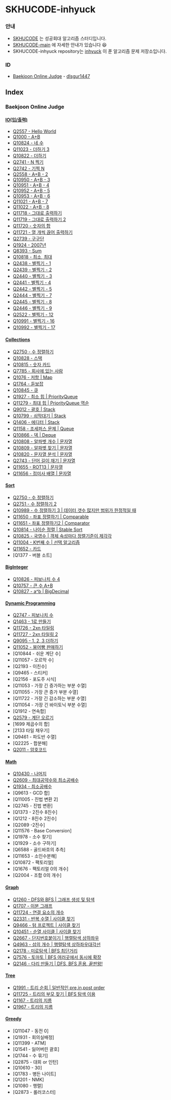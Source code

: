 # SKHUCODE-inhyuck

### 안내
- [SKHUCODE](https://github.com/skhucode) 는 성공회대 알고리즘 스터디입니다.
- [SKHUCODE-main](https://github.com/skhucode/skhucode-main) 에 자세한 안내가 있습니다 😆
- SKHUCODE-inhyuck repository는 [inhyuck](https://github.com/inhyuck) 이 푼 알고리즘 문제 저장소입니다.

### ID

- [Baekjoon Online Judge](https://www.acmicpc.net/) - [dlsgur1447](https://www.acmicpc.net/user/dlsgur1447)

## Index
### Baekjoon Online Judge

#### [**IO(입/출력)**](https://github.com/skhucode/skhucode-inhyuck/tree/develop/skhucode/src/io)
  - [Q2557 - Hello World](https://github.com/skhucode/skhucode-inhyuck/blob/develop/skhucode/src/io/Q2557.java)
  - [Q1000 - A+B](https://github.com/skhucode/skhucode-inhyuck/blob/develop/skhucode/src/io/Q1000.java)
  - [Q10824 - 네 수](https://github.com/skhucode/skhucode-inhyuck/blob/develop/skhucode/src/io/Q10824.java)
  - [Q11023 - 더하기 3](https://github.com/skhucode/skhucode-inhyuck/blob/develop/skhucode/src/io/Q11023.java)
  - [Q10822 - 더하기](https://github.com/skhucode/skhucode-inhyuck/blob/develop/skhucode/src/io/Q10822.java)
  - [Q2741 - N 찍기](https://github.com/skhucode/skhucode-inhyuck/blob/develop/skhucode/src/io/Q2741.java)
  - [Q2742 - 기찍 N](https://github.com/skhucode/skhucode-inhyuck/blob/develop/skhucode/src/io/Q2742.java)
  - [Q2558 - A+B - 2](https://github.com/skhucode/skhucode-inhyuck/blob/develop/skhucode/src/io/Q2558.java)
  - [Q10950 - A+B - 3](https://github.com/skhucode/skhucode-inhyuck/blob/develop/skhucode/src/io/Q10950.java)
  - [Q10951 - A+B - 4](https://github.com/skhucode/skhucode-inhyuck/blob/develop/skhucode/src/io/Q10951.java)
  - [Q10952 - A+B - 5](https://github.com/skhucode/skhucode-inhyuck/blob/develop/skhucode/src/io/Q10952.java)
  - [Q10953 - A+B - 6](https://github.com/skhucode/skhucode-inhyuck/blob/develop/skhucode/src/io/Q10953.java)
  - [Q11021 - A+B - 7](https://github.com/skhucode/skhucode-inhyuck/blob/develop/skhucode/src/io/Q11021.java)
  - [Q11022 - A+B - 8](https://github.com/skhucode/skhucode-inhyuck/blob/develop/skhucode/src/io/Q11022.java)
  - [Q11718 - 그대로 출력하기](https://github.com/skhucode/skhucode-inhyuck/blob/develop/skhucode/src/io/Q11718.java)
  - [Q11719 - 그대로 출력하기 2](https://github.com/skhucode/skhucode-inhyuck/blob/develop/skhucode/src/io/Q11719.java)
  - [Q11720 - 숫자의 합](https://github.com/skhucode/skhucode-inhyuck/blob/develop/skhucode/src/io/Q11720.java)
  - [Q11721 - 열 개씩 끊어 출력하기](https://github.com/skhucode/skhucode-inhyuck/blob/develop/skhucode/src/io/Q11721.java)
  - [Q2739 - 구구단](https://github.com/skhucode/skhucode-inhyuck/blob/develop/skhucode/src/io/2739.java)
  - [Q1924 - 2007년](https://github.com/skhucode/skhucode-inhyuck/blob/develop/skhucode/src/io/Q1924.java)
  - [Q8393 - Sum](https://github.com/skhucode/skhucode-inhyuck/blob/develop/skhucode/src/io/Q8393.java)
  - [Q10818 - 최소, 최대](https://github.com/skhucode/skhucode-inhyuck/blob/develop/skhucode/src/io/Q10818.java)
  - [Q2438 - 별찍기 - 1](https://github.com/skhucode/skhucode-inhyuck/blob/develop/skhucode/src/io/Q2438.java)
  - [Q2439 - 별찍기 - 2](https://github.com/skhucode/skhucode-inhyuck/blob/develop/skhucode/src/io/Q2439.java)
  - [Q2440 - 별찍기 - 3](https://github.com/skhucode/skhucode-inhyuck/blob/develop/skhucode/src/io/Q2440.java)
  - [Q2441 - 별찍기 - 4](https://github.com/skhucode/skhucode-inhyuck/blob/develop/skhucode/src/io/Q2441.java)
  - [Q2442 - 별찍기 - 5](https://github.com/skhucode/skhucode-inhyuck/blob/develop/skhucode/src/io/Q2442.java)
  - [Q2444 - 별찍기 - 7](https://github.com/skhucode/skhucode-inhyuck/blob/develop/skhucode/src/io/Q2444.java)
  - [Q2445 - 별찍기 - 8](https://github.com/skhucode/skhucode-inhyuck/blob/develop/skhucode/src/io/Q2445.java)
  - [Q2446 - 별찍기 - 9](https://github.com/skhucode/skhucode-inhyuck/blob/develop/skhucode/src/io/Q2446.java)
  - [Q2522 - 별찍기 - 12](https://github.com/skhucode/skhucode-inhyuck/blob/develop/skhucode/src/io/Q2522.java)
  - [Q10991 - 별찍기 - 16](https://github.com/skhucode/skhucode-inhyuck/blob/develop/skhucode/src/io/Q10991.java)
  - [Q10992 - 별찍기 - 17](https://github.com/skhucode/skhucode-inhyuck/blob/develop/skhucode/src/io/Q10992.java)

#### [**Collections**](https://github.com/skhucode/skhucode-inhyuck/tree/develop/skhucode/src/collections)
  - [Q2750 - 수 정렬하기](https://github.com/skhucode/skhucode-inhyuck/blob/develop/skhucode/src/collections/Q2750.java)
  - [Q10828 - 스택](https://github.com/skhucode/skhucode-inhyuck/blob/develop/skhucode/src/collections/Q10828.java)
  - [Q10815 - 숫자 카드](https://github.com/skhucode/skhucode-inhyuck/blob/develop/skhucode/src/collections/Q10815.java)
  - [Q7785 - 회사에 있는 사람](https://github.com/skhucode/skhucode-inhyuck/blob/develop/skhucode/src/collections/Q7785.java)
  - [Q1076 - 저항 | Map](https://github.com/skhucode/skhucode-inhyuck/blob/develop/skhucode/src/collections/Q1076.java)
  - [Q1764 - 듣보잡](https://github.com/skhucode/skhucode-inhyuck/blob/develop/skhucode/src/collections/Q1764.java)
  - [Q10845 - 큐](https://github.com/skhucode/skhucode-inhyuck/blob/develop/skhucode/src/collections/Q10845.java)
  - [Q1927 - 최소 힙 | PriorityQueue](https://github.com/skhucode/skhucode-inhyuck/blob/develop/skhucode/src/collections/Q1927.java)
  - [Q11279 - 최대 힙 | PriorityQueue 역순](https://github.com/skhucode/skhucode-inhyuck/blob/develop/skhucode/src/collections/Q11279.java)
  - [Q9012 - 괄호 | Stack](https://github.com/skhucode/skhucode-inhyuck/blob/develop/skhucode/src/collections/Q9012.java)
  - [Q10799 - 쇠막대기 | Stack](https://github.com/skhucode/skhucode-inhyuck/blob/develop/skhucode/src/collections/Q10799.java)
  - [Q1406 - 에디터 | Stack](https://github.com/skhucode/skhucode-inhyuck/blob/develop/skhucode/src/collections/Q1406.java)
  - [Q1158 - 조세퍼스 문제 | Queue](https://github.com/skhucode/skhucode-inhyuck/blob/develop/skhucode/src/collections/Q1158.java)
  - [Q10866 - 덱 | Deque](https://github.com/skhucode/skhucode-inhyuck/blob/develop/skhucode/src/collections/Q10866.java) 
  - [Q10808 - 알파벳 개수 | 문자열](https://github.com/skhucode/skhucode-inhyuck/blob/develop/skhucode/src/collections/Q10808.java)
  - [Q10809 - 알파벳 찾기 | 문자열](https://github.com/skhucode/skhucode-inhyuck/blob/develop/skhucode/src/collections/Q10809.java)
  - [Q10820 - 문자열 분석 | 문자열](https://github.com/skhucode/skhucode-inhyuck/blob/develop/skhucode/src/collections/Q10820.java)
  - [Q2743 - 단어 길이 재기 | 문자열](https://github.com/skhucode/skhucode-inhyuck/blob/develop/skhucode/src/collections/Q2743.java)
  - [Q11655 - ROT13 | 문자열](https://github.com/skhucode/skhucode-inhyuck/blob/develop/skhucode/src/collections/Q11655.java)
  - [Q11656 - 접미사 배열 | 문자열](https://github.com/skhucode/skhucode-inhyuck/blob/develop/skhucode/src/collections/Q11656.java)

#### [**Sort**](https://github.com/skhucode/skhucode-inhyuck/tree/develop/skhucode/src/sort)
  - [Q2750 - 수 정렬하기](https://github.com/skhucode/skhucode-inhyuck/blob/develop/skhucode/src/sort/Q2750.java)
  - [Q2751 - 수 정렬하기 2](https://github.com/skhucode/skhucode-inhyuck/blob/develop/skhucode/src/sort/Q2751.java)
  - [Q10989 - 수 정렬하기 3 | 데이터 갯수 많지만 범위가 한정적일 때](https://github.com/skhucode/skhucode-inhyuck/blob/develop/skhucode/src/sort/Q10989.java)
  - [Q11650 - 좌표 정렬하기 | Comparable](https://github.com/skhucode/skhucode-inhyuck/blob/develop/skhucode/src/sort/Q11650.java)
  - [Q11651 - 좌표 정렬하기2 | Comparator](https://github.com/skhucode/skhucode-inhyuck/blob/develop/skhucode/src/sort/Q11651.java)
  - [Q10814 - 나이순 정렬 | Stable Sort](https://github.com/skhucode/skhucode-inhyuck/blob/develop/skhucode/src/sort/Q10814.java)
  - [Q10825 - 국영수 | 객체 속성마다 정렬기준이 제각각](https://github.com/skhucode/skhucode-inhyuck/blob/develop/skhucode/src/sort/Q10825.java)
  - [Q11004 - K번째 수 | 선택 알고리즘](https://github.com/skhucode/skhucode-inhyuck/blob/develop/skhucode/src/sort/Q11004.java)
  - [Q11652 - 카드](https://github.com/skhucode/skhucode-inhyuck/blob/develop/skhucode/src/sort/Q11652.java)
  - [Q1377 - 버블 소트]

#### [**BigInteger**](https://github.com/skhucode/skhucode-inhyuck/tree/develop/skhucode/src/biginteger)
  - [Q10826 - 피보나치 수 4](https://github.com/skhucode/skhucode-inhyuck/blob/develop/skhucode/src/biginteger/Q10826.java)
  - [Q10757 - 큰 수 A+B](https://github.com/skhucode/skhucode-inhyuck/blob/develop/skhucode/src/biginteger/Q10757.java)
  - [Q10827 - a^b | BigDecimal](https://github.com/skhucode/skhucode-inhyuck/blob/develop/skhucode/src/biginteger/Q10827.java)

#### [**Dynamic Programming**](https://github.com/skhucode/skhucode-inhyuck/tree/develop/skhucode/src/dp)
  - [Q2747 - 피보나치 수](https://github.com/skhucode/skhucode-inhyuck/blob/develop/skhucode/src/dp/Q2747.java)
  - [Q1463 - 1로 만들기](https://github.com/skhucode/skhucode-inhyuck/blob/develop/skhucode/src/dp/Q1463.java)
  - [Q11726 - 2xn 타일링](https://github.com/skhucode/skhucode-inhyuck/blob/develop/skhucode/src/dp/Q11726.java)
  - [Q11727 - 2xn 타일링 2](https://github.com/skhucode/skhucode-inhyuck/blob/develop/skhucode/src/dp/Q11727.java)
  - [Q9095 - 1, 2, 3 더하기](https://github.com/skhucode/skhucode-inhyuck/blob/develop/skhucode/src/dp/Q9095.java)
  - [Q11052 - 붕어빵 판매하기](https://github.com/skhucode/skhucode-inhyuck/blob/develop/skhucode/src/dp/Q11052.java)
  - [Q10844 - 쉬운 계단 수]
  - [Q11057 - 오르막 수]
  - [Q2193 - 이친수]
  - [Q9465 - 스티커]
  - [Q2156 - 포도주 시식]
  - [Q11053 - 가장 긴 증가하는 부분 수열]
  - [Q11055 - 가장 큰 증가 부분 수열]
  - [Q11722 - 가장 긴 감소하는 부분 수열]
  - [Q11054 - 가장 긴 바이토닉 부분 수열]
  - [Q1912 - 연속합]
  - [Q2579 - 계단 오르기](https://github.com/skhucode/skhucode-inhyuck/blob/develop/skhucode/src/dp/Q2579.java)
  - [1699 제곱수의 합]
  - [2133 타일 채우기]
  - [Q9461 - 파도반 수열]
  - [Q2225 - 합분해]
  - [Q2011 - 암호코드](https://github.com/skhucode/skhucode-inhyuck/blob/develop/skhucode/src/dp/Q2011.java)   

#### [**Math**](https://github.com/skhucode/skhucode-inhyuck/tree/develop/skhucode/src/math)
  - [Q10430 - 나머지](https://github.com/skhucode/skhucode-inhyuck/blob/develop/skhucode/src/math/Q10430.java)
  - [Q2609 - 최대공약수와 최소공배수](https://github.com/skhucode/skhucode-inhyuck/blob/develop/skhucode/src/math/Q2609.java)
  - [Q1934 - 최소공배수](https://github.com/skhucode/skhucode-inhyuck/blob/develop/skhucode/src/math/Q1934.java)
  - [Q9613 - GCD 합]
  - [Q11005 - 진법 변환 2]
  - [Q2745 - 진법 변환]
  - [Q1373 - 2진수 8진수]
  - [Q1212 - 8진수 2진수]
  - [Q2089 -2진수]
  - [Q11576 - Base Conversion]
  - [Q1978 - 소수 찾기]
  - [Q1929 - 소수 구하기]
  - [Q6588 - 골드바흐의 추측]
  - [Q11653 - 소인수분해]
  - [Q10872 - 팩토리얼]
  - [Q1676 - 팩토리얼 0의 개수]
  - [Q2004 - 조합 0의 개수]
    
#### [**Graph**](https://github.com/skhucode/skhucode-inhyuck/tree/develop/skhucode/src/graph)
  - [Q1260 - DFS와 BFS | 그래프 생성 및 탐색](https://github.com/skhucode/skhucode-inhyuck/blob/develop/skhucode/src/graph/Q1260.java)
  - [Q1707 - 이분 그래프](https://github.com/skhucode/skhucode-inhyuck/blob/develop/skhucode/src/graph/Q1707.java)
  - [Q11724 - 연결 요소의 개수](https://github.com/skhucode/skhucode-inhyuck/blob/develop/skhucode/src/graph/Q11724.java)
  - [Q2331 - 반복 수열 | 사이클 찾기](https://github.com/skhucode/skhucode-inhyuck/blob/develop/skhucode/src/graph/Q2331.java)
  - [Q9466 - 텀 프로젝트 | 사이클 찾기](https://github.com/skhucode/skhucode-inhyuck/blob/develop/skhucode/src/graph/Q9466.java)
  - [Q10451 - 순열 사이클 | 사이클 찾기](https://github.com/skhucode/skhucode-inhyuck/blob/develop/skhucode/src/graph/Q10451.java)
  - [Q2667 - 단지번호붙이기 | 행렬탐색 상하좌우](https://github.com/skhucode/skhucode-inhyuck/blob/develop/skhucode/src/graph/Q2667.java)
  - [Q4963 - 섬의 개수 | 행렬탐색 상하좌우대각선](https://github.com/skhucode/skhucode-inhyuck/blob/develop/skhucode/src/graph/Q4963.java)
  - [Q2178 - 미로탐색 | BFS 최단거리](https://github.com/skhucode/skhucode-inhyuck/blob/develop/skhucode/src/graph/Q2178.java)
  - [Q7576 - 토마토 | BFS 여러곳에서 동시에 확장](https://github.com/skhucode/skhucode-inhyuck/blob/develop/skhucode/src/graph/Q7576.java)
  - [Q2146 - 다리 만들기 | DFS, BFS 혼용, 끝판왕!](https://github.com/skhucode/skhucode-inhyuck/blob/develop/skhucode/src/graph/Q2146.java)
    
#### [**Tree**](https://github.com/skhucode/skhucode-inhyuck/tree/develop/skhucode/src/tree)
  - [Q1991 - 트리 순회 | 일반적인 pre,in,post order](https://github.com/skhucode/skhucode-inhyuck/blob/develop/skhucode/src/tree/Q1991.java)
  - [Q11725 - 트리의 부모 찾기 | BFS 탐색 이용](https://github.com/skhucode/skhucode-inhyuck/blob/develop/skhucode/src/tree/Q11725.java)  
  - [Q1167 - 트리의 지름](https://github.com/skhucode/skhucode-inhyuck/blob/develop/skhucode/src/tree/Q1167.java)  
  - [Q1967 - 트리의 지름](https://github.com/skhucode/skhucode-inhyuck/blob/develop/skhucode/src/tree/Q1967.java)  
       
#### [**Greedy**](https://github.com/skhucode/skhucode-inhyuck/tree/develop/skhucode/src/greedy)
  - [Q11047 - 동전 0]
  - [Q1931 - 회의실배정]
  - [Q11399 - ATM]
  - [Q1541 - 잃어버린 괄호]
  - [Q1744 - 수 묶기]
  - [Q2875 - 대회 or 인턴]
  - [Q10610 - 30]
  - [Q1783 - 병든 나이트]
  - [Q1201 - NMK]
  - [Q1080 - 행렬]
  - [Q2873 - 롤러코스터]
  
